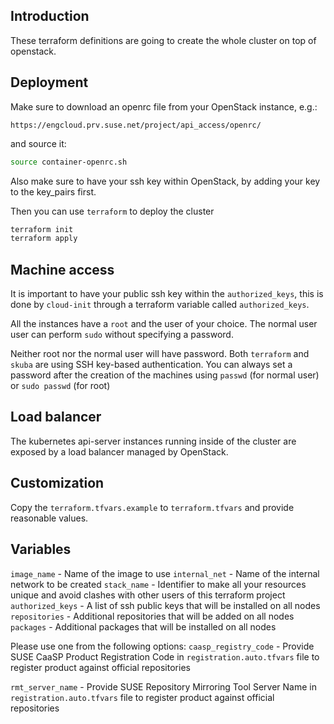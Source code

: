 ## Introduction

These terraform definitions are going to create the whole
cluster on top of openstack.

## Deployment

Make sure to download an openrc file from your OpenStack instance, e.g.:

`https://engcloud.prv.suse.net/project/api_access/openrc/`

and source it:

```sh
source container-openrc.sh
```

Also make sure to have your ssh key within OpenStack, by adding your key to the
key_pairs first.

Then you can use `terraform` to deploy the cluster

```sh
terraform init
terraform apply
```

## Machine access

It is important to have your public ssh key within the `authorized_keys`,
this is done by `cloud-init` through a terraform variable called `authorized_keys`.

All the instances have a `root` and the user of your choice. The normal user user can
perform `sudo` without specifying a password.

Neither root nor the normal user will have password. Both `terraform` and `skuba`
are using SSH key-based authentication. You can always set a password after the
creation of the machines using `passwd` (for normal user) or `sudo passwd` (for root)

## Load balancer

The kubernetes api-server instances running inside of the cluster are
exposed by a load balancer managed by OpenStack.

## Customization

Copy the `terraform.tfvars.example` to `terraform.tfvars` and
provide reasonable values.

## Variables

`image_name` - Name of the image to use
`internal_net` - Name of the internal network to be created
`stack_name` - Identifier to make all your resources unique and avoid clashes with other users of this terraform project
`authorized_keys` - A list of ssh public keys that will be installed on all nodes
`repositories` - Additional repositories that will be added on all nodes
`packages` - Additional packages that will be installed on all nodes

Please use one from the following options:
`caasp_registry_code` - Provide SUSE CaaSP Product Registration Code in 
`registration.auto.tfvars` file to register product against official repositories

`rmt_server_name` - Provide SUSE Repository Mirroring Tool Server Name in
`registration.auto.tfvars` file to register product against official repositories

